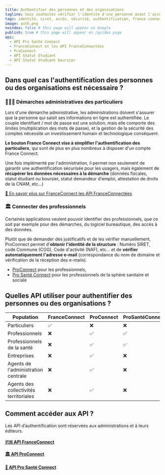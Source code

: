 ```yaml
---
title: Authentifier des personnes et des organisations
tagline: Vous souhaitez vérifier l'identité d'une personne avant l'accès à un service ou une démarche en ligne ? Vous souhaitez vérifier qu'une organisation est éligible pour un dispositif ? Découvrez les API dédiées à l'authentification.
tags: identité, siret, accès, sécurité, authentification, france connect, santé, pro, openid, territoire
image: auth.png
noindex: false # this page will appear on Google
publish: true # this page will appear on /guides page
api:
  - API Pro Santé Connect
  - FranceConnect et les API FranceConnectées
  - ProConnect
  - API Statut Etudiant
  - API Statut étudiant boursier
---
```


## Dans quel cas l'authentification des personnes ou des organisations est nécessaire ?

### 🙋🏽‍♀️ Démarches administratives des particuliers

Lors d'une démarche administrative, les administrations doivent s'assurer que la personne qui saisit ses informations en ligne est authentifiée.
Le couple identifiant / mot de passe est une solution, mais elle comporte des limites (multiplication des mots de passe), et la gestion de la sécurité des comptes nécessite un investissement humain et technologique conséquent.

**Le bouton France Connect vise à simplifier l'authentification des particuliers**, qui sont de plus en plus nombreux à disposer d'un compte France Connect.

Une fois implémenté par l'administration, il permet non seulement de garantir une authentification sécurisée pour les usagers, mais également de **récupérer les données nécessaires à la démarche** (données fiscales, statut étudiant ou boursier, statut demandeur d'emploi, attestation de droits de la CNAM, etc...)

[🔎 En savoir plus sur FranceConnect les API FranceConnectées](/les-api/franceconnect)

### 🏛️ Connecter des professionnels

Certaines applications veulent pouvoir identifier des professionnels, que ce soit par exemple pour des démarches, du logiciel bureautique, des accès à des données.

Plutôt que de demander des justificatifs et de les vérifier manuellement, ProConnect permet d'**obtenir l'identité de la structure** : Numéro SIRET, code Commune (COG), Code d'activité (NAF), etc... et de **vérifier automatiquement l'adresse e-mail** (correspondance du nom de domaine et vérification de la réception des e-mails).

- [ProConnect](/les-api/agent-connect) pour les professionnels,
- [Pro Santé Connect](/les-api/api-pro-sante-connect) pour les professionnels de la sphère sanitaire et sociale


## Quelles API utiliser pour authentifier des personnes ou des organisations ?

| Population                             | FranceConnect | ProConnect | ProSantéConnect |
|----------------------------------------|---------------|--------------|-----------------|
| Particuliers                           | ✅             | ❌           | ❌               |
| Professionnels                         | ❌             | ✅            | ✅               |
| Professionnels de la santé             | ❌             | ✅            | ✅               |
| Entreprises                            | ❌             | ✅            | ❌               |
| Agents de l'administration centrale    | ❌             | ✅            | ❌               |
| Agents des collectivités territoriales | ❌             | ✅            | ❌               |


## Comment accéder aux API ?

Les API d’authentification sont réservées aux administrations et à leurs éditeurs.

#### [🇫🇷 API FranceConnect](/les-api/franceconnect)

#### [🏛️ API ProConnect](/les-api/agent-connect)

#### [🏥 API Pro Santé Connect](/les-api/api-pro-sante-connect)
